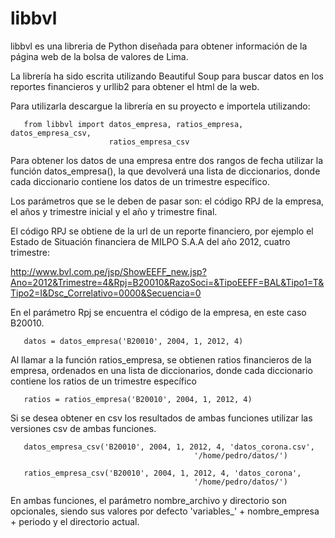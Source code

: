 libbvl
======

libbvl es una libreria de Python diseñada para obtener información de la página
web de la bolsa de valores de Lima.

La librería ha sido escrita utilizando Beautiful Soup para buscar datos en los
reportes financieros y urllib2 para obtener el html de la web.

Para utilizarla descargue la librería en su proyecto e importela utilizando:

       from libbvl import datos_empresa, ratios_empresa, datos_empresa_csv,
                          ratios_empresa_csv

Para obtener los datos de una empresa entre dos rangos de fecha utilizar la
función datos_empresa(), la que devolverá una lista de diccionarios, donde cada
diccionario contiene los datos de un trimestre específico.

Los parámetros que se le deben de pasar son: el código RPJ de la empresa, el
años y trimestre inicial y el año y trimestre final.

El código RPJ se obtiene de la url de un reporte financiero, por ejemplo el
Estado de Situación financiera de MILPO S.A.A del año 2012, cuatro trimestre:

http://www.bvl.com.pe/jsp/ShowEEFF_new.jsp?Ano=2012&Trimestre=4&Rpj=B20010&RazoSoci=&TipoEEFF=BAL&Tipo1=T&Tipo2=I&Dsc_Correlativo=0000&Secuencia=0

En el parámetro Rpj se encuentra el código de la empresa, en este caso B20010.

       datos = datos_empresa('B20010', 2004, 1, 2012, 4)

Al llamar a la función ratios_empresa, se obtienen ratios financieros de la
empresa, ordenados en una lista de diccionarios, donde cada diccionario
contiene los ratios de un trimestre específico


       ratios = ratios_empresa('B20010', 2004, 1, 2012, 4)

Si se desea obtener en csv los resultados de ambas funciones utilizar las
versiones csv de ambas funciones.


       datos_empresa_csv('B20010', 2004, 1, 2012, 4, 'datos_corona.csv',
                                             '/home/pedro/datos/')

       ratios_empresa_csv('B20010', 2004, 1, 2012, 4, 'datos_corona',
                                             '/home/pedro/datos/')

En ambas funciones, el parámetro nombre_archivo y directorio son opcionales,
siendo sus valores por defecto 'variables_' + nombre_empresa + periodo y el directorio
actual.



